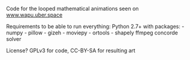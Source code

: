 Code for the looped mathematical animations seen on www.wapu.uber.space

Requirements to be able to run everything:
    Python 2.7+ with packages:
        - numpy
        - pillow
        - gizeh
        - moviepy
        - ortools
        - shapely
    ffmpeg
    concorde solver

License?
GPLv3 for code, CC-BY-SA for resulting art
